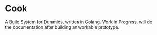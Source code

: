 # Cook 
A Build System for Dummies, written in Golang.
Work in Progress, will do the documentation after building an workable prototype. 
